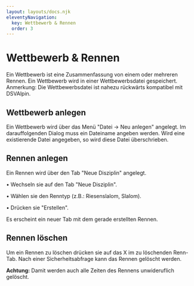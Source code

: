 ```yaml
---
layout: layouts/docs.njk
eleventyNavigation:
  key: Wettbewerb & Rennen
  order: 3
---
```


# Wettbewerb & Rennen

Ein Wettbewerb ist eine Zusammenfassung von einem oder mehreren Rennen. Ein Wettbewerb wird in einer Wettbewerbsdatei gespeichert.
Anmerkung: Die Wettbewerbsdatei ist nahezu rückwärts kompatibel mit DSVAlpin.

## Wettbewerb anlegen

Ein Wettbewerb wird über das Menü "Datei -> Neu anlegen" angelegt. 
Im darauffolgenden Dialog muss ein Dateiname angeben werden. Wird eine existierende Datei angegeben, so wird diese Datei überschrieben.

## Rennen anlegen

Ein Rennen wird über den Tab "Neue Disziplin" angelegt.

•	Wechseln sie auf den Tab "Neue Disziplin".

•	Wählen sie den Renntyp (z.B.: Riesenslalom, Slalom).

•	Drücken sie "Erstellen".

Es erscheint ein neuer Tab mit dem gerade erstellten Rennen.

## Rennen löschen

Um ein Rennen zu löschen drücken sie auf das X im zu löschenden Renn-Tab. Nach einer Sicherheitsabfrage kann das Rennen gelöscht werden.

**Achtung:** Damit werden auch alle Zeiten des Rennens unwideruflich gelöscht.
